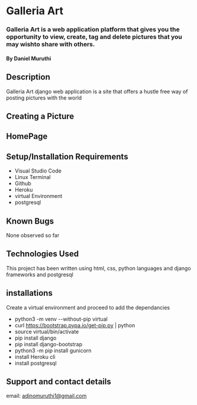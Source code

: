 # Galleria Art

### Galleria Art is a web application platform that gives you the opportunity to view, create, tag and delete pictures that you may wishto share with others.

#### By **Daniel Muruthi**

## Description

Galleria Art django web application is a site that offers a hustle free way of posting pictures with the world 

## Creating a Picture


## HomePage




## Setup/Installation Requirements

- Visual Studio Code
- Linux Terminal
- Github
- Heroku
- virtual Environment
- postgresql

## Known Bugs

None observed so far




## Technologies Used

This project has been written using html, css, python languages and django frameworks and postgresql

## installations

Create a virtual environment and proceed to add the dependancies

- python3 -m venv --without-pip virtual
- curl https://bootstrap.pypa.io/get-pip.py | python
- source virtual/bin/activate
- pip install django
- pip install django-bootstrap
- python3 -m  pip install gunicorn
- install Heroku cli
- install postgresql


## Support and contact details

email: adinomuruthi1@gmail.com

